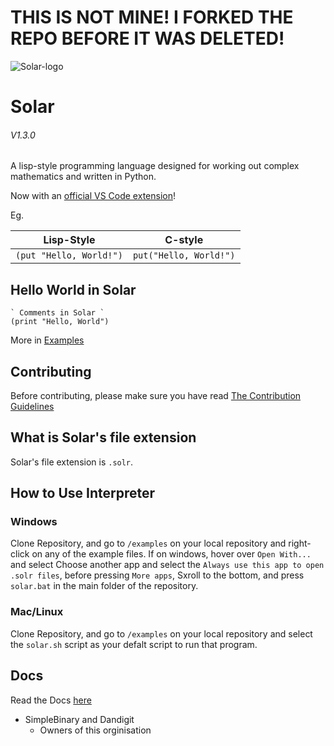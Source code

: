 # THIS IS NOT MINE! I FORKED THE REPO BEFORE IT WAS DELETED!

![Solar-logo](https://github.com/Solar-language/Solar/blob/master/media/solar-logo.png?raw=true)
# Solar
###### V1.3.0
A lisp-style programming language designed for working out complex mathematics and written in Python.

Now with an [official VS Code extension](https://github.com/Solar-language/Solar-vscode)!

Eg.

|Lisp-Style                    |C-style       |
|------------------------------|--------------|
|`(put "Hello, World!")`     |`put("Hello, World!")`|

## Hello World in Solar
```
` Comments in Solar `
(print "Hello, World")
```
More in [Examples](/examples)
## Contributing
Before contributing, please make sure you have read [The Contribution Guidelines](/CONTRIBUTING.md)

## What is Solar's file extension
Solar's file extension is `.solr`.

## How to Use Interpreter
### Windows
Clone Repository, and go to `/examples` on your local repository and right-click on any of the example files. If on windows, hover over `Open With...` and select Choose another app and select the `Always use this app to open .solr files`, before pressing `More apps`, Sxroll to the bottom, and press `solar.bat` in the main folder of the repository.
### Mac/Linux
Clone Repository, and go to `/examples` on your local repository and select the `solar.sh` script as your defalt script to run that program.

## Docs
Read the Docs [here](/docs)
- SimpleBinary and Dandigit
    - Owners of this orginisation

   
